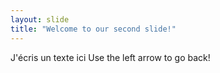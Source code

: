 ```yaml
---
layout: slide
title: "Welcome to our second slide!"
---
```

J'écris un texte ici
Use the left arrow to go back!
